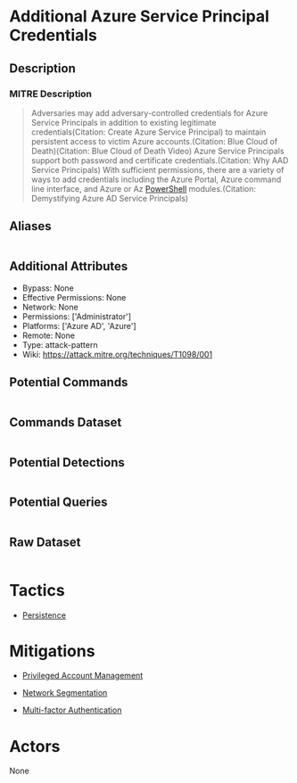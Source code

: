 
# Additional Azure Service Principal Credentials

## Description

### MITRE Description

> Adversaries may add adversary-controlled credentials for Azure Service Principals in addition to existing legitimate credentials(Citation: Create Azure Service Principal) to maintain persistent access to victim Azure accounts.(Citation: Blue Cloud of Death)(Citation: Blue Cloud of Death Video) Azure Service Principals support both password and certificate credentials.(Citation: Why AAD Service Principals) With sufficient permissions, there are a variety of ways to add credentials including the Azure Portal, Azure command line interface, and Azure or Az [PowerShell](https://attack.mitre.org/techniques/T1059/001) modules.(Citation: Demystifying Azure AD Service Principals)

## Aliases

```

```

## Additional Attributes

* Bypass: None
* Effective Permissions: None
* Network: None
* Permissions: ['Administrator']
* Platforms: ['Azure AD', 'Azure']
* Remote: None
* Type: attack-pattern
* Wiki: https://attack.mitre.org/techniques/T1098/001

## Potential Commands

```

```

## Commands Dataset

```

```

## Potential Detections

```json

```

## Potential Queries

```json

```

## Raw Dataset

```json

```

# Tactics


* [Persistence](../tactics/Persistence.md)


# Mitigations


* [Privileged Account Management](../mitigations/Privileged-Account-Management.md)

* [Network Segmentation](../mitigations/Network-Segmentation.md)
    
* [Multi-factor Authentication](../mitigations/Multi-factor-Authentication.md)
    

# Actors

None

